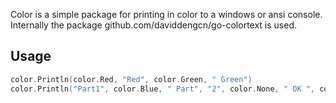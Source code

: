 Color is a simple package for printing in color to a windows or ansi console.  
Internally the package github.com/daviddengcn/go-colortext is used.

## Usage

```Go
color.Println(color.Red, "Red", color.Green, " Green")
color.Println("Part1", color.Blue, " Part", "2", color.None, " OK ", color.Red, "!")
```